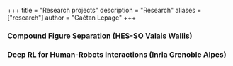 +++
title = "Research projects"
description = "Research"
aliases = ["research"]
author = "Gaétan Lepage"
+++

### Compound Figure Separation (HES-SO Valais Wallis)

### Deep RL for Human-Robots interactions (Inria Grenoble Alpes)
